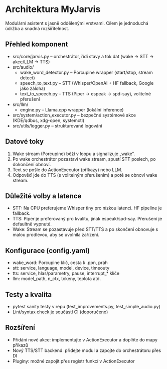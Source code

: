# Architektura MyJarvis

Modulární asistent s jasně oddělenými vrstvami. Cílem je jednoduchá údržba a snadná rozšiřitelnost.

## Přehled komponent

- src/core/jarvis.py – orchestrátor, řídí stavy a tok dat (wake → STT → akce/LLM → TTS)
- src/audio/
  - wake_word_detector.py – Porcupine wrapper (start/stop, stream detect)
  - speech_to_text.py – STT (Whisper/OpenAI + HF fallback, Google jako záloha)
  - text_to_speech.py – TTS (Piper → espeak → spd-say), volitelné přerušení
- src/llm/
  - engine.py – Llama.cpp wrapper (lokální inference)
- src/system/action_executor.py – bezpečné systémové akce (KDE/qdbus, xdg-open, systemctl)
- src/utils/logger.py – strukturované logování

## Datové toky

1) Wake stream (Porcupine) běží v loopu a signalizuje „wake“.
2) Po wake orchestrátor pozastaví wake stream, spustí STT poslech, po dokončení obnoví.
3) Text se pošle do ActionExecutor (příkazy) nebo LLM.
4) Odpověď jde do TTS (s volitelným přerušením) a poté se obnoví wake stream.

## Důležité volby a latence

- STT: Na CPU preferujeme Whisper tiny pro nízkou latenci. HF pipeline je fallback.
- TTS: Piper je preferovaný pro kvalitu, jinak espeak/spd-say. Přerušení je defaultně vypnuté.
- Wake: Stream se pozastavuje před STT/TTS a po skončení obnovuje s malou prodlevou, aby se uvolnila zařízení.

## Konfigurace (config.yaml)

- wake_word: Porcupine klíč, cesta k .ppn, práh
- stt: service, language, model, device, timeouty
- tts: service, hlas/parametry, pause, interrupt_* klíče
- llm: model_path, n_ctx, tokeny, teplota atd.

## Testy a kvalita

- pytest sanity testy v repu (test_improvements.py, test_simple_audio.py)
- Lint/syntax check je součástí CI (doporučeno)

## Rozšíření

- Přidání nové akce: implementujte v ActionExecutor a doplňte do mapy příkazů
- Nový TTS/STT backend: přidejte modul a zapojte do orchestrátoru přes DI
- Pluginy: možné zapojit přes registr funkcí v ActionExecutor
